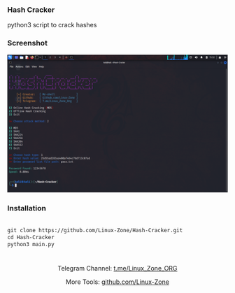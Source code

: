 ### Hash Cracker

<p>python3 script to crack hashes</p>

### Screenshot

<p align="center">
    <img src="./screenshot.png">
</p>

### Installation

<pre>
<code>
git clone https://github.com/Linux-Zone/Hash-Cracker.git
cd Hash-Cracker
python3 main.py
</code>
</pre>

### 

<p align="center">Telegram Channel:  <a href="https://t.me/Linux_Zone_ORG">t.me/Linux_Zone_ORG</a></p>
<p align="center">More Tools:  <a href="https://github.com/Linux-Zone">github.com/Linux-Zone</a></p>

